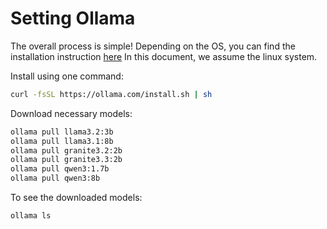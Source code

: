 # Setting Ollama

The overall process is simple! Depending on the OS, you can find the installation instruction [here](https://ollama.com/download/linux)
In this document, we assume the linux system. 

Install using one command:
```bash
curl -fsSL https://ollama.com/install.sh | sh
```

Download necessary models:
```bash
ollama pull llama3.2:3b
ollama pull llama3.1:8b
ollama pull granite3.2:2b
ollama pull granite3.3:2b
ollama pull qwen3:1.7b
ollama pull qwen3:8b
```

To see the downloaded models:
```bash
ollama ls
```